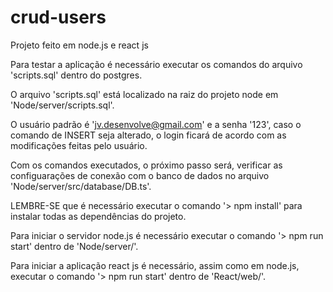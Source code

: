 # crud-users
Projeto  feito em node.js e react js

Para testar a aplicação é necessário executar os comandos do arquivo 'scripts.sql' dentro do postgres.

O arquivo 'scripts.sql' está localizado na raiz do projeto node em 'Node/server/scripts.sql'.

O usuário padrão é 'jv.desenvolve@gmail.com' e a senha '123', caso o comando de INSERT seja alterado, o login ficará de acordo com as modificações feitas pelo usuário.

Com os comandos executados, o próximo passo será, verificar as configuarações de conexão com o banco de dados no arquivo 'Node/server/src/database/DB.ts'.

LEMBRE-SE que é necessário executar o comando '> npm install' para instalar todas as dependências do projeto.

Para iniciar o servidor node.js é necessário executar o comando '> npm run start' dentro de 'Node/server/'.

Para iniciar a aplicação react js é necessário, assim como em node.js, executar o comando '> npm run start' dentro de 'React/web/'.

